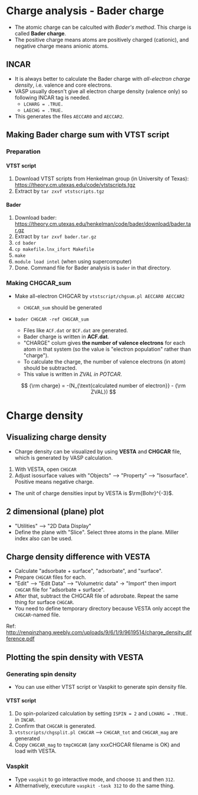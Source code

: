 # Charge analysis - Bader charge
* The atomic charge can be calculted with *Bader's method*. This charge is called **Bader charge**.
* The positive charge means atoms are positively charged (cationic), and negative charge means anionic atoms.

## INCAR
* It is always better to calculate the Bader charge with *all-electron charge density*, i.e. valence and core electrons.
* VASP usually doesn't give all electron charge density (valence only) so following INCAR tag is needed.
    + `LCHARG = .TRUE.`
    + `LAECHG = .TRUE.`
* This generates the files `AECCAR0` and `AECCAR2`.

## Making Bader charge sum with VTST script
### Preparation
#### VTST script
1. Download VTST scripts from Henkelman group (in University of Texas): https://theory.cm.utexas.edu/code/vtstscripts.tgz
2. Extract by `tar zxvf vtstscripts.tgz`

#### Bader
1. Download bader: https://theory.cm.utexas.edu/henkelman/code/bader/download/bader.tar.gz
2. Extract by `tar zxvf bader.tar.gz`
3. `cd bader`
4. `cp makefile.lnx_ifort Makefile`
5. `make`
6. `module load intel` (when using supercomputer)
7. Done. Command file for Bader analysis is `bader` in that directory.

### Making CHGCAR_sum
* Make all-electron CHGCAR by `vtstscript/chgsum.pl AECCAR0 AECCAR2`
    + `CHGCAR_sum` should be generated
* `bader CHGCAR -ref CHGCAR_sum`
    + Files like `ACF.dat` or `BCF.dat` are generated.
    + Bader charge is written in **ACF.dat**.
    + "CHARGE" colum gives **the number of valence electrons** for each atom in that system (so the value is "electron population" rather than "charge").
    + To calculate the charge, the number of valence electrons (in atom) should be subtracted.
    + This value is written in *ZVAL in POTCAR*.

    $$
    {\rm charge} = -(N_{\text{calculated number of electron}} - {\rm ZVAL})
    $$

# Charge density
## Visualizing charge density
* Charge density can be visualized by using **VESTA** and **CHGCAR** file, which is generated by VASP calculation.

1. With VESTA, open `CHGCAR`
2. Adjust isosurface values with "Objects" --> "Property" --> "Isosurface". Positive means negative charge.

* The unit of charge densities input by VESTA is $\rm{Bohr}^{-3}$.

## 2 dimensional (plane) plot
* "Utilities" --> "2D Data Display"
* Define the plane with "Slice". Select three atoms in the plane. Miller index also can be used.

## Charge density difference with VESTA
* Calculate "adsorbate + surface", "adsorbate", and "surface".
* Prepare `CHGCAR` files for each.
* "Edit" --> "Edit Data" --> "Volumetric data" -> "Import" then import `CHGCAR` file for "adsorbate + surface".
* After that, subtract the CHGCAR file of adsrobate. Repeat the same thing for surface `CHGCAR`.
* You need to define temporary directory because VESTA only accept the `CHGCAR`-named file.

Ref: http://renqinzhang.weebly.com/uploads/9/6/1/9/9619514/charge_density_difference.pdf

## Plotting the spin density with VESTA
### Generating spin density
* You can use either VTST script or Vaspkit to generate spin density file.

#### VTST script
1. Do spin-polarized calculation by setting `ISPIN = 2` and `LCHARG = .TRUE.` in `INCAR`.
2. Confirm that `CHGCAR` is generated.
3. `vtstscripts/chgsplit.pl CHGCAR` --> `CHGCAR_tot` and `CHGCAR_mag` are generated
4. Copy `CHGCAR_mag` to `tmpCHGCAR` (any xxxCHGCAR filename is OK) and load with VESTA.

### Vaspkit
* Type `vaspkit` to go interactive mode, and choose `31` and then `312`.
* Althernatively, executure `vaspkit -task 312` to do the same thing.
